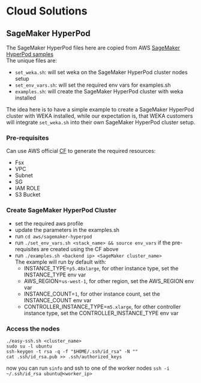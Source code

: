 # Cloud Solutions

## SageMaker HyperPod
The SageMaker HyperPod files here are copied from AWS [SageMaker HyperPod samples](https://github.com/aws-samples/awsome-distributed-training/tree/main/1.architectures/5.sagemaker-hyperpod)
<br>The unique files are:
- `set_weka.sh`: will set weka on the SageMaker HyperPod cluster nodes setup
- `set_env_vars.sh`: will set the required env vars for examples.sh
- `examples.sh`: will create the SageMaker HyperPod cluster with weka installed

The idea here is to have a simple example to create a SageMaker HyperPod cluster with WEKA installed, while our expectation
is, that WEKA customers will integrate `set_weka.sh` into their own SageMaker HyperPod cluster setup.

### Pre-requisites
Can use AWS official [CF](https://catalog.workshops.aws/sagemaker-hyperpod/en-US/00-setup/02-own-account) to generate the required resources:
- Fsx
- VPC
- Subnet
- SG
- IAM ROLE
- S3 Bucket

### Create SageMaker HyperPod Cluster
- set the required aws profile
- update the parameters in the examples.sh
- run `cd aws/sagemaker-hyperpod`
- run `./set_env_vars.sh <stack_name> && source env_vars` if the pre-requisites are created using the CF above
- run `./examples.sh <backend ip> <SageMaker cluster_name>`
<br>The example will run by default with:
  - INSTANCE_TYPE=`p5.48xlarge`, for other instance type, set the INSTANCE_TYPE env var
  - AWS_REGION=`us-west-1`, for other region, set the AWS_REGION env var
  - INSTANCE_COUNT=`1`, for other instance count, set the INSTANCE_COUNT env var
  - CONTROLLER_INSTANCE_TYPE=`m5.xlarge`, for other controller instance type, set the CONTROLLER_INSTANCE_TYPE env var

### Access the nodes
```shell
./easy-ssh.sh <cluster_name>
sudo su -l ubuntu
ssh-keygen -t rsa -q -f "$HOME/.ssh/id_rsa" -N ""
cat .ssh/id_rsa.pub >> .ssh/authorized_keys
```
now you can run `sinfo` and ssh to one of the worker nodes
`ssh -i ~/.ssh/id_rsa ubuntu@<worker_ip>`
